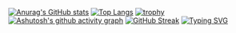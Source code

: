 <!--
**zjie1595/zjie1595** is a ✨ _special_ ✨ repository because its `README.md` (this file) appears on your GitHub profile.

Here are some ideas to get you started:

- 🔭 I’m currently working on ...
- 🌱 I’m currently learning ...
- 👯 I’m looking to collaborate on ...
- 🤔 I’m looking for help with ...
- 💬 Ask me about ...
- 📫 How to reach me: ...
- 😄 Pronouns: ...
- ⚡ Fun fact: ...
-->
[![Anurag's GitHub stats](https://github-readme-stats.vercel.app/api?username=zjie1595)](https://github.com/anuraghazra/github-readme-stats)
[![Top Langs](https://github-readme-stats.vercel.app/api/top-langs/?username=zjie1595&layout=compact)](https://github.com/anuraghazra/github-readme-stats)
[![trophy](https://github-profile-trophy.vercel.app/?username=你的用户名&theme=onedark)](https://github.com/ryo-ma/github-profile-trophy)
[![Ashutosh's github activity graph](https://activity-graph.herokuapp.com/graph?username=zjie1595)](https://github.com/ashutosh00710/github-readme-activity-graph)
[![GitHub Streak](https://github-readme-streak-stats.herokuapp.com/?user=zjie1595)](https://git.io/streak-stats)
[![Typing SVG](https://readme-typing-svg.herokuapp.com/?lines=First+line+of+text;Second+line+of+text)](https://git.io/typing-svg)
